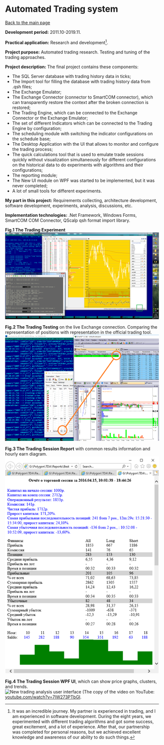 # Automated Trading system

[Back to the main page](../../README.md)

**Development period:** 2011.10-2019.11.

**Practical application:** Research and development[^1].

**Project purpose:** Automated trading research. Testing and tuning of the trading approaches.


**Project description:**
The final project contains these components:
- The SQL Server database with trading history data in ticks;
- The Import tool for filling the database with trading history data from .qsh files;
- The Exchange Emulator;
- The Exchange Connector (connector to SmartCOM connector), which can transparently restore the context after the broken connection is restored;
- The Trading Engine, which can be connected to the Exchange Connector or the Exchange Emulator;
- The set of different Indicators which can be connected to the Trading Engine by configuration;
- The scheduling module with switching the indicator configurations on the schedule base;
- The Desktop Application with the UI that allows to monitor and configure the trading process;
- The quick calculations tool that is used to emulate trade sessions quickly without visualization simultaneously for different configurations on the historical data to do experiments with algorithms and their configurations;
- The reporting module;
- The New UI module on WPF was started to be  implemented, but it was never completed;
- A lot of small tools for different experiments.

**My part in this project:** Requirements collecting, architecture development, software development, experiments, analysis, discussions, etc.

**Implementation technologies:** .Net Framework, Windows Forms, SmartCOM COM Connector, QScalp qsh format import library.

**Fig.1 The Trading Experiment**<br>
![The Duplicator list](Images/Fig_01_Experiment.png)


**Fig.2 The Trading Testing** on the live Exchange connection. Comparing the representation of positions with representation in the official trading tool.<br>
![The Duplicator list](Images/Fig_02_Testing.png)


**Fig.3 The Trading Session Report** with common results information and hourly earn diagram.<br>
![Order Events lists](Images/Fig_03_Report.png)


**Fig.4 The Trading Session WPF UI**, which can show price graphs, clusters, and trends.<br>
![New trading analysis user interface](Images/Fig_04_SquirrelGraph.gif)
(The copy of the video on YouTube: [youtube.com/watch?v=7lW273PTbGI](https://www.youtube.com/watch?v=7lW273PTbGI).

[^1]: It was an incredible journey. My partner is experienced in trading, and I am experienced in software development. During the eight years, we experimented with different trading algorithms and got some success, great excitement, and a lot of experience. After that, our partnership was completed for personal reasons, but we achieved excellent knowledge and awareness of our ability to do such things.
